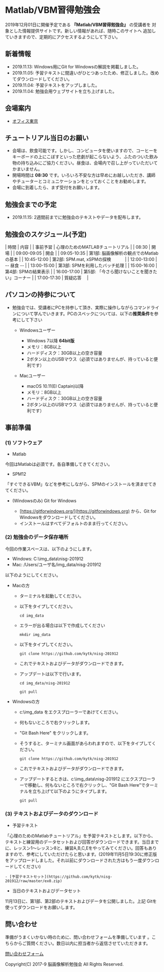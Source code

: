 # Matlab/VBM習得勉強会

2019年12月01日に開催予定である **『Matlab/VBM習得勉強会』** の受講者を
対象とした情報提供サイトです。新しい情報があれば、随時このサイトへ
追加していきますので、定期的にアクセスするようにして下さい。

## 新着情報
- 2019.11.13: Windows用にGit for Windowsの解説を掲載しました。
- 2019.11.05: 予習テキストに間違いがひとつあったため、修正しました。改めてダウンロードしてください。
- 2019.11.04: 予習テキストをアップしました。
- 2019.11.04: 勉強会用ウェブサイトを立ち上げました。

## 会場案内
- [オフィス東京](https://www.officetokyo.net/)

## チュートリアル当日のお願い
- 会場は、飲食可能です。しかし、コンピュータを使いますので、コーヒーをキーボードの上にこぼすといった悲劇が起こらないよう、ふたのついた飲み物の持ち込みにご協力ください。昼食は、会場内で召し上がっていただいてかまいません。
- 開場時間は **08:30** です。いろいろ不安な方は早めにお越しいただき、講師やチューターとコミュニケーションをとっておくことをお勧めします。
- 会場に到着したら、まず受付をお願いします。

## 勉強会までの予定
- 2019.11.15: 2週間前までに勉強会のテキストやデータを配布します。


## 勉強会のスケジュール(予定)

| 時間         | 内容                                                |
| 事前予習     | 心理のためのMATLABチュートリアル                    |
| 08:30       | 開場                                                |
| 09:00-09:05 | 開会                                                |
| 09:05-10:35 | 第1部: 脳画像解析の観点でのMatlabの基本             |
| 10:45-12:00 | 第2部: SPM.mat, xSPMの探検　　　                    |
| 12:00-13:00 | -- 昼食 --                                          |
| 13:00-15:00 | 第3部: SPMを利用したバッチ処理                      |
| 15:00-16:00 | 第4部: SPMの結果表示                                |
| 16:00-17:00 | 第5部: 「今さら聞けないことを聞きたい」コーナー     |
| 17:00-17:30 | 質疑応答　                                          |

## パソコンの持参について
- 勉強会では、受講者にPCを持参して頂き、実際に操作しながらコマンドラインについて学んでいきます。PCのスペックについては、以下の**推奨条件**を参考にして下さい
	- Windowsユーザー
		- Windows 7以降 **64bit版**
		- メモリ：8GB以上
		- ハードディスク：30GB以上の空き容量
		- 2ボタン以上のUSBマウス（必須ではありませんが、持っていると便利です）
    
	- Macユーザー
		- macOS 10.11(El Captain)以降
		- メモリ：8GB以上
		- ハードディスク：30GB以上の空き容量
		- 2ボタン以上のUSBマウス（必須ではありませんが、持っていると便利です）
    

## 事前準備

### (1) ソフトウェア
- Matlab

今回はMatlabは必須です。各自準備してきてください。

- SPM12

「すぐできるVBM」などを参考にしながら、SPMのインストールを済ませてきてください。

- (Windowsのみ) Git for Windows

    - [https://gitforwindows.org/](https://gitforwindows.org) から、Git for Windowsをダウンロードしてください。
    - インストールはすべてデフォルトのまま行ってください。 



### (2) 勉強会のデータ保存場所
今回の作業スペースは、以下のようにします。

- Windows: C:\img_data\nisg-201912
- Mac: /Users/ユーザ名/img_data/nisg-201912

以下のようにしてください。

- Macの方
    - ターミナルを起動してください。
    - 以下をタイプしてください。

      `cd img_data`
   
    - エラーが出る場合は以下で作成してください

      `mkdir img_data`
   
    - 以下をタイプしてください。

      `git clone https://github.com/kytk/nisg-201912`

    - これでテキストおよびデータがダウンロードできます。
    - アップデートは以下で行います。

      `cd img_data/nisg-201912`
      
      `git pull`


- Windowsの方
    - c:\img_data をエクスプローラーであけてください。
    - 何もないところで右クリックします。
    - "Git Bash Here" をクリックします。
    - そうすると、ターミナル画面があらわれますので、以下をタイプしてください。

      `git clone https://github.com/kytk/nisg-201912`

    - これでテキストおよびデータがダウンロードできます。
    - アップデートするときは、c:\img_data\nisg-201912 にエクスプローラーで移動し、何もないところで右クリックし、"Git Bash Here"でターミナルを立ち上げて以下のようにタイプします。

      `git pull`


### (3) テキストおよびデータのダウンロード
- 予習テキスト

「心理のためのMatlabチュートリアル」を予習テキストとします。以下から、テキストと練習用のデータセットおよび回答がダウンロードできます。当日までに、レッスン1〜レッスン8と、練習A,B,C,Eをやってみてください。回答もありますので、参考にしていただけたらと思います。(2019年11月5日19:30に修正版をアップロードしました。それ以前にダウンロードされた方はもう一度ダウンロードしてください)

    - [予習テキストセット](https://github.com/kytk/nisg-201912/raw/master/ex0.zip)

- 当日のテキストおよびデータセット

11月13日に、第1部、第2部のテキストおよびデータを公開しました。上記 Gitを使ってダウンロードをお願いします。

	
## 問い合わせ
準備がうまくいかない時のために、問い合わせフォームを準備しています
。こちらからご質問ください。数日以内に担当者から返信させていただきます。

[問い合わせフォーム](https://forms.gle/w4q3rL8egJBc2mRX6)



Copyright(C) 2017-9 脳画像解析勉強会 All Rights Reserved.

